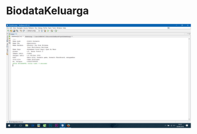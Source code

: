 # BiodataKeluarga
![alt next](https://github.com/KillBurger/BiodataKeluarga/blob/master/Screenshot%20(80).png)
